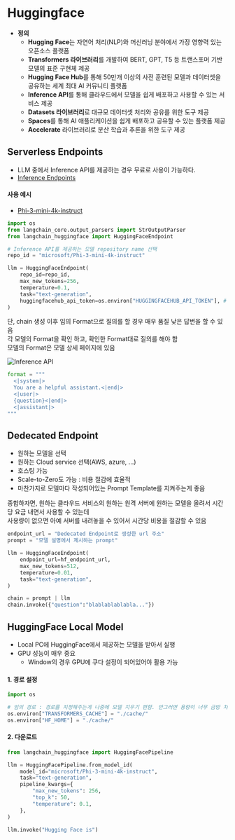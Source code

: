 # Huggingface
- **정의**
  - **Hugging Face**는 자연어 처리(NLP)와 머신러닝 분야에서 가장 영향력 있는 오픈소스 플랫폼
  - **Transformers 라이브러리**를 개발하여 BERT, GPT, T5 등 트랜스포머 기반 모델의 표준 구현체 제공
  - **Hugging Face Hub**를 통해 50만개 이상의 사전 훈련된 모델과 데이터셋을 공유하는 세계 최대 AI 커뮤니티 플랫폼
  - **Inference API**를 통해 클라우드에서 모델을 쉽게 배포하고 사용할 수 있는 서비스 제공
  - **Datasets 라이브러리**로 대규모 데이터셋 처리와 공유를 위한 도구 제공
  - **Spaces**를 통해 AI 애플리케이션을 쉽게 배포하고 공유할 수 있는 플랫폼 제공
  - **Accelerate** 라이브러리로 분산 학습과 추론을 위한 도구 제공 

## Serverless Endpoints
- LLM 중에서 Inference API를 제공하는 경우 무료로 사용이 가능하다. 
- [Inference Endpoints](https://huggingface.co/docs/inference-endpoints/index)
  
#### 사용 예시
* [Phi-3-mini-4k-instruct](https://huggingface.co/microsoft/Phi-3-mini-4k-instruct)
```python
import os
from langchain_core.output_parsers import StrOutputParser
from langchain_huggingface import HuggingFaceEndpoint

# Inference API를 제공하는 모델 repository name 선택
repo_id = "microsoft/Phi-3-mini-4k-instruct" 

llm = HuggingFaceEndpoint(
    repo_id=repo_id,
    max_new_tokens=256,
    temperature=0.1,
    task="text-generation",
    huggingfacehub_api_token=os.environ["HUGGINGFACEHUB_API_TOKEN"], # My API Token
)
```

단, chain 생성 이후 임의 Format으로 질의를 할 경우 매우 품질 낮은 답변을 할 수 있음  
각 모델의 Format을 확인 하고, 확인한 Format대로 질의를 해야 함  
모델의 Format은 모델 상세 페이지에 있음

![Inference API](img/InferenceAPI.png)
```python
format = """
  <|system|>
  You are a helpful assistant.<|end|>
  <|user|>
  {question}<|end|>
  <|assistant|>
"""
```

## Dedecated Endpoint
- 원하는 모델을 선택
- 원하는 Cloud service 선택(AWS, azure, ...)
- 호스팅 가능
- Scale-to-Zero도 가능 : 비용 절감에 효율적
- 마찬가지로 모델마다 작성되어있는 Prompt Template를 지켜주는게 좋음

종합하자면, 원하는 클라우드 서비스의 원하는 원격 서버에 원하는 모델을 올려서 시간당 요금 내면서 사용할 수 있는데  
사용량이 없으면 아예 서버를 내려놓을 수 있어서 시간당 비용을 절감할 수 있음

```python
endpoint_url = "Dedecated Endpoint로 생성한 url 주소"
prompt = "모델 설명에서 제시하는 prompt"

llm = HuggingFaceEndpoint(
    endpoint_url=hf_endpoint_url,
    max_new_tokens=512,
    temperature=0.01,
    task="text-generation",
)

chain = prompt | llm
chain.invoke({"question":"blablablablabla..."})
```

## HuggingFace Local Model
- Local PC에 HuggingFace에서 제공하는 모델을 받아서 실행
- GPU 성능이 매우 중요
  - Window의 경우 GPU에 쿠다 설정이 되어있어야 활용 가능

#### 1. 경로 설정
```python
import os

# 임의 경로 : 경로를 지정해주는게 나중에 모델 지우기 편함. 안그러면 용량이 너무 금방 차버림
os.environ["TRANSFORMERS_CACHE"] = "./cache/"
os.environ["HF_HOME"] = "./cache/"
```
#### 2. 다운로드
```Python
from langchain_huggingface import HuggingFacePipeline

llm = HuggingFacePipeline.from_model_id(
    model_id="microsoft/Phi-3-mini-4k-instruct",
    task="text-generation",
    pipeline_kwargs={
        "max_new_tokens": 256,
        "top_k": 50,
        "temperature": 0.1,
    },
)

llm.invoke("Hugging Face is")
```